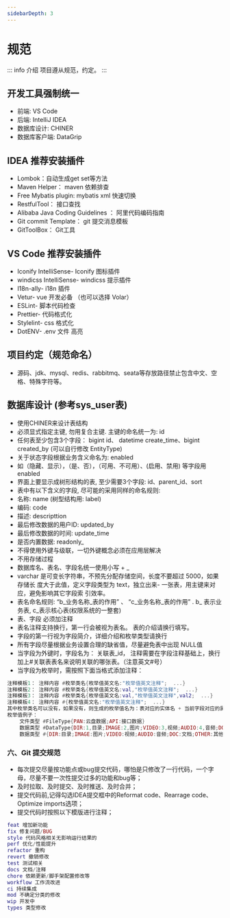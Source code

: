 ```yaml
---
sidebarDepth: 3
---
```


# 规范

::: info 介绍
项目遵从规范，约定。
:::

## 开发工具强制统一
- 前端: VS Code
- 后端: IntelliJ IDEA
- 数据库设计: CHINER
- 数据库客户端: DataGrip

## IDEA 推荐安装插件
- Lombok：自动生成get set等方法
- Maven Helper： maven 依赖排查
- Free Mybatis plugin: mybatis xml 快速切换
- RestfulTool： 接口查找
- Alibaba Java Coding Guidelines ： 阿里代码编码指南
- Git commit Template： git 提交消息模板
- GitToolBox： Git工具

## VS Code 推荐安装插件
- Iconify IntelliSense- Iconify 图标插件
- windicss IntelliSense- windicss 提示插件
- I18n-ally- i18n 插件
- Vetur- vue 开发必备 （也可以选择 Volar）
- ESLint- 脚本代码检查
- Prettier- 代码格式化
- Stylelint- css 格式化
- DotENV- .env 文件 高亮

## 项目约定（规范命名）
- 源码、jdk、mysql、redis、rabbitmq、seata等存放路径禁止包含中文、空格、特殊字符等。

## 数据库设计 (参考sys_user表)
- 使用CHINER来设计表结构
- 必须显式指定主键, 勿用复合主键. 主键的命名统一为: id
- 任何表至少包含3个字段： bigint id、 datetime create_time、bigint created_by (可以自行修改 EntityType)
- 关于状态字段根据业务含义命名为: enabled
- 如（隐藏、显示），（是、否），（可用、不可用）、(启用、禁用) 等字段用 enabled
- 界面上要显示成树形结构的表, 至少需要3个字段: id、parent_id、sort
- 表中有以下含义的字段, 尽可能的采用同样的命名规则:
- 名称: name (树型结构用: label)
- 编码: code
- 描述: descripttion
- 最后修改数据的用户ID: updated_by
- 最后修改数据的时间: update_time
- 是否内置数据: readonly_
- 不得使用外键与级联，一切外键概念必须在应用层解决
- 不用存储过程
- 数据库名、表名、字段名统一使用小写 + _
- varchar 是可变长字符串，不预先分配存储空间，长度不要超过 5000，如果存储长 度大于此值，定义字段类型为 text，独立出来- 一张表，用主键来对应，避免影响其它字段索 引效率。
- 表名命名规则: “b_业务名称_表的作用” 、 “c_业务名称_表的作用” . b_ 表示业务表, c_表示核心表(权限系统的一整套)
- 表、字段 必须加注释
- 表名注释支持换行，第一行会被视为表名。 表的介绍请换行填写。
- 字段的第一行视为字段简介，详细介绍和枚举类型请换行
- 所有字段尽量根据业务设置合理的缺省值，尽量避免表中出现 NULL值
- 当字段为外键时，字段名为： 关联表_id， 注释需要在字段注释基础上，换行加上#关联表表名来说明关联的哪张表。（注意英文#号）
- 当字段为枚举时，需按照下面当格式添加注释：

```lua
注释模板1： 注释内容 #枚举类名{枚举值英文名:"枚举值英文注释";  ...}
注释模板2： 注释内容 #枚举类名{枚举值英文名:val,"枚举值英文注释";  ...}
注释模板3： 注释内容 #枚举类名{枚举值英文名:val,"枚举值英文注释",val2;  ...}
注释模板4： 注释内容 #{枚举值英文名:"枚举值英文注释";  ...}
其中枚举类名可以没有，如果没有，则生成的枚举值名为：表对应的实体名 + 当前字段对应的属性名(首字母大写) + Enum 
枚举值例子：
    文件类型 #FileType{PAN:云盘数据;API:接口数据}
    数据类型 #DataType{DIR:1,目录;IMAGE:2,图片;VIDEO:3,视频;AUDIO:4,音频;DOC:5,文档;OTHER:6,其他}
    数据类型 #{DIR:目录;IMAGE:图片;VIDEO:视频;AUDIO:音频;DOC:文档;OTHER:其他}
```

### 六、Git 提交规范
- 每次提交尽量按功能点或bug提交代码，哪怕是只修改了一行代码，一个字母，尽量不要一次性提交过多的功能和bug等；
- 及时拉取、及时提交、及时推送、及时合并；
- 提交代码前,记得勾选IDEA提交框中的Reformat code、Rearrage code、Optimize imports选项；
- 提交代码时按照以下模版进行注释；

```lua
feat 增加新功能
fix 修复问题/BUG
style 代码风格相关无影响运行结果的
perf 优化/性能提升
refactor 重构
revert 撤销修改
test 测试相关
docs 文档/注释
chore 依赖更新/脚手架配置修改等
workflow 工作流改进
ci 持续集成
mod 不确定分类的修改
wip 开发中
types 类型修改
```